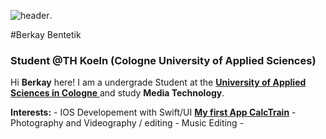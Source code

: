 ![header](https://www.th-koeln.de/mam/bilder/studium/studiengaenge/f07/mt_ba/collage_medientechnologie-bachelor2020.jpg).

#Berkay Bentetik
### Student @TH Koeln (Cologne University of Applied Sciences)


Hi **Berkay** here! I am a undergrade Student at the [**University of Applied Sciences in Cologne** ](https://www.th-koeln.de/en/) and study **Media Technology**.

**Interests:**
    - IOS Developement with Swift/UI [**My first App CalcTrain**](https://apps.apple.com/us/app/calctrain/id6449193912)
    - Photography and Videography / editing
    - Music Editing
    - 

